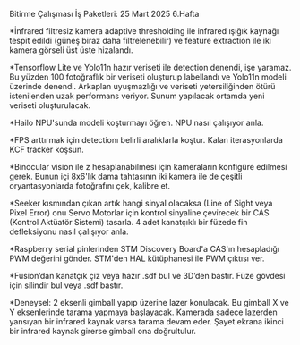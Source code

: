 Bitirme Çalışması İş Paketleri: 25 Mart 2025 6.Hafta

*İnfrared filtresiz kamera adaptive thresholding ile infrared ışığık kaynağı tespit edildi (güneş biraz daha filtrelenebilir) ve feature extraction ile iki kamera görseli üst üste hizalandı.

*Tensorflow Lite ve Yolo11n hazır veriseti ile detection denendi, işe yaramaz. Bu yüzden 100 fotoğraflık bir veriseti oluşturup labellandı ve Yolo11n modeli üzerinde denendi.
Arkaplan uyuşmazlığı ve veriseti yetersiliğinden ötürü istenilenden uzak performans veriyor. Sunum yapılacak ortamda yeni veriseti oluşturulacak.

*Hailo NPU'sunda modeli koşturmayı öğren. NPU nasıl çalışıyor anla.

*FPS arttırmak için detectionı belirli aralıklarla koştur. Kalan iterasyonlarda KCF tracker koşsun.

*Binocular vision ile z hesaplanabilmesi için kameraların konfigüre edilmesi gerek. Bunun içi 8x6'lık dama tahtasının iki kamera ile de çeşitli oryantasyonlarda fotoğrafını çek, kalibre et.

*Seeker kısmından çıkan artık hangi sinyal olacaksa (Line of Sight veya Pixel Error) onu Servo Motorlar için kontrol sinyaline çevirecek bir CAS (Kontrol Aktüatör Sistemi) tasarla.
4 adet kanatçıklı bir füzede fin defleksiyonu nasıl çalışıyor anla.

*Raspberry serial pinlerinden STM Discovery Board'a CAS'ın hesapladığı PWM değerini gönder. STM'den HAL kütüphanesi ile PWM çıktısı ver.

*Fusion’dan kanatçık çiz veya hazır .sdf bul ve 3D’den bastır. Füze gövdesi için silindir bul veya .sdf bastır.

*Deneysel: 2 eksenli gimball yapıp üzerine lazer konulacak. Bu gimball X ve Y eksenlerinde tarama yapmaya başlayacak. Kamerada sadece lazerden yansıyan bir infrared kaynak varsa tarama devam eder.
Şayet ekrana ikinci bir infrared kaynak girerse gimball ona doğrultulur.

